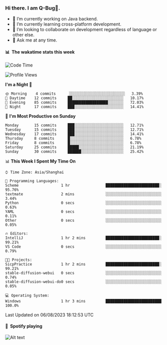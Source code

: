 ### Hi there. I am Q-Bug🐞.

- 🔭 I’m currently working on Java backend.
- 🌱 I’m currently learning cross-platform development.
- 👯 I’m looking to collaborate on development regardless of language or other else.
- 💬 Ask me at any time.

#### 📊 &nbsp;**The wakatime stats this week**  
<!--START_SECTION:waka-->
![Code Time](http://img.shields.io/badge/Code%20Time-63%20hrs%2012%20mins-blue)

![Profile Views](http://img.shields.io/badge/Profile%20Views-0-blue)

**I'm a Night 🦉** 

```text
🌞 Morning    4 commits      ░░░░░░░░░░░░░░░░░░░░░░░░░   3.39% 
🌆 Daytime    12 commits     ██░░░░░░░░░░░░░░░░░░░░░░░   10.17% 
🌃 Evening    85 commits     ██████████████████░░░░░░░   72.03% 
🌙 Night      17 commits     ███░░░░░░░░░░░░░░░░░░░░░░   14.41%

```
📅 **I'm Most Productive on Sunday** 

```text
Monday       15 commits     ███░░░░░░░░░░░░░░░░░░░░░░   12.71% 
Tuesday      15 commits     ███░░░░░░░░░░░░░░░░░░░░░░   12.71% 
Wednesday    17 commits     ███░░░░░░░░░░░░░░░░░░░░░░   14.41% 
Thursday     8 commits      █░░░░░░░░░░░░░░░░░░░░░░░░   6.78% 
Friday       8 commits      █░░░░░░░░░░░░░░░░░░░░░░░░   6.78% 
Saturday     25 commits     █████░░░░░░░░░░░░░░░░░░░░   21.19% 
Sunday       30 commits     ██████░░░░░░░░░░░░░░░░░░░   25.42%

```


📊 **This Week I Spent My Time On** 

```text
⌚︎ Time Zone: Asia/Shanghai

💬 Programming Languages: 
Scheme                   1 hr                ████████████████████████░   95.76% 
textmate                 2 mins              ░░░░░░░░░░░░░░░░░░░░░░░░░   3.44% 
Python                   0 secs              ░░░░░░░░░░░░░░░░░░░░░░░░░   0.63% 
YAML                     0 secs              ░░░░░░░░░░░░░░░░░░░░░░░░░   0.11% 
Other                    0 secs              ░░░░░░░░░░░░░░░░░░░░░░░░░   0.05%

🔥 Editors: 
IntelliJ                 1 hr 2 mins         ████████████████████████░   99.21% 
VS Code                  0 secs              ░░░░░░░░░░░░░░░░░░░░░░░░░   0.79%

🐱‍💻 Projects: 
SicpPractice             1 hr 2 mins         ████████████████████████░   99.21% 
stable-diffusion-webui   0 secs              ░░░░░░░░░░░░░░░░░░░░░░░░░   0.74% 
stable-diffusion-webui-do0 secs              ░░░░░░░░░░░░░░░░░░░░░░░░░   0.05%

💻 Operating System: 
Windows                  1 hr 3 mins         █████████████████████████   100.0%

```


 Last Updated on 06/08/2023 18:12:53 UTC
<!--END_SECTION:waka-->

#### 🎵 &nbsp;**Spotify playing**  
![Alt text](https://spotify-recently-played-readme.vercel.app/api?user=e5y1o4x7kdt9kf2blu4wvmb4s&unique={true|1|on|yes})

